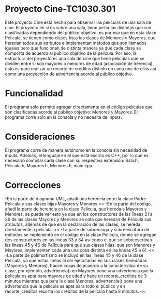 # Proyecto Cine-TC1030.301
Este proyecto Cine está hecho para observar las películas de una sala de cine. El proyecto en sí es sobre una sala, tiene películas distintas que son clasificadas dependiendo del público objetivo, es por eso que en esta clase Película, se tienen como clases hijas las clases de Menores y Mayores, que heredan todos sus atributos e implementan métodos que son llamados iguales pero que funcionan de distinta manera ya que cada clase se comporta de acuerdo al público objetivo de la película. Por eso, la estructura del proyecto es una sala de cine que tiene películas que se dividen entre si son mayores o menores de edad (asociación de herencia), esto es para realizar un recorte de créditos distinto en cada una de ellas así como una proyección de advertencia acorde al público objetivo.

# Funcionalidad
El programa sólo permite agregar directamente en el código películas que son clasificadas acorde al público objetivo:
Menores y Mayores.
El programa corre solo en la consola y no necesita de inputs.

# Consideraciones
El programa corre de manera autónomo en la consola sin necesidad de inputs. Además, el lenguaje en el que está escrito es C++, por lo que es necesario compilar cada clase con su respectiva extensión: Sala.h, Pelicula.h, Mayores.h, Menores.h, main.cpp

# Correcciones
-En la parte de diagrama UML, añadí una herencia entre la clase Padre Pelicula y sus clases hijas Mayores y Menores <<
-En la parte del código, añadí la parte de herencia en la clase Pelicula, que hereda a Mayores y Menores, se puede ver esto ya que en los constructores de las líneas 21 a 26 de las clases Mayores y Menores se nota que heredan de Pelicula sus atributos, además de que en la declaración de las clases, se hereda directamente a película. <<
-La parte de sobrecarga y sobreescritura de métodos se implementó en el código en la clase Pelicula, donde se agregan dos constructores en las líneas 33 y 34 así como el que se sobreescriban las líneas 45 y 46 de Película para que sus clases hijas, que son Menores y Mayores, implementen cada una una cosa distinta en las líneas 45 a 61. <<
-La parte de polimorfismo se incluyó en las líneas 45 y 46 de la clase Pelicula, ya que estas líneas al ser ejecutadas en sus clases heredadas (Mayores y Menores), hacen cosas de acuerdo a la característica de su clase, por ejemplo, advertencia() en Mayores pone una advertencia que la película es apta para mayores de edad y hace un recorte_creditos de 3 minutos mientras que para la clase Menores, advertencia() pone una advertencia que la película es apta para todo el público y en recorte_creditos recorta los créditos de la película hasta 8 minutos. <<
